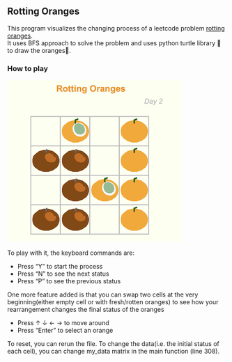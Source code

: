 ## Rotting Oranges

This program visualizes the changing process of a leetcode problem [rotting oranges](https://leetcode.com/problems/rotting-oranges/).  
It uses BFS approach to solve the problem and uses python turtle library 🐢 to draw the oranges🍊.

### How to play
![UI preview](./preview.png)

To play with it, the keyboard commands are:

-   Press “Y” to start the process
-   Press “N” to see the next status
-   Press “P” to see the previous status

One more feature added is that you can swap two cells at the very beginning(either empty cell or with fresh/rotten oranges) to see how your rearrangement changes the final status of the oranges

-   Press ↑ ↓ ← → to move around
-   Press “Enter” to select an orange

To reset, you can rerun the file. To change the data(i.e. the initial status of each cell), you can change my_data matrix in the main function (line 308).
